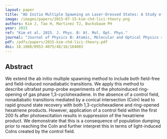 ```yaml
---
layout: paper
title: "Ab Initio Multiple Spawning on Laser-Dressed States: A Study of 1,3-Cyclohexadiene Photoisomerization via Light-Induced Conical Intersections"
image: /images/papers/2015-07-15-kim-chd-lici-theory.png 
authors: Kim J, Tao H, Martinez TJ, Bucksbaum PH 
year: 2015
ref: "Kim et al. 2015. J. Phys. B: At. Mol. Opt. Phys."
journal: "Journal of Physics B: Atomic, Molecular and Optical Physics 48(16):164003."
pdf: /pdfs/papers/2015-kim-chd-lici-theory.pdf
doi: 10.1088/0953-4075/48/16/164003
---
```


## Abstract
We extend the ab initio multiple spawning method to include both field-free and field-induced nonadiabatic transitions. We apply this method to describe ultrafast pump-probe experiments of the photoinduced ring-opening of gas phase 1,3-cyclohexadiene. In the absence of a control field, nonadiabatic transitions mediated by a conical intersection (CoIn) lead to rapid ground state recovery with both 1,3-cyclohexadiene and ring-opened hexatriene products. However, application of a control field within the first 200 fs after photoexcitation results in suppression of the hexatriene product. We demonstrate that this is a consequence of population dumping prior to reaching the CoIn and further interpret this in terms of light-induced CoIns created by the control field.

